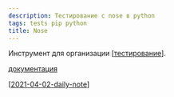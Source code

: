 ```yaml
---
description: Тестирование с nose в python
tags: tests pip python
title: Nose
---
```

Инструмент для организации [[тестирование]].

[документация](https://nose.readthedocs.io/en/latest/index.html)

[[2021-04-02-daily-note]]

[//begin]: # "Autogenerated link references for markdown compatibility"
[тестирование]: ..%2Flists%2F%D1%82%D0%B5%D1%81%D1%82%D0%B8%D1%80%D0%BE%D0%B2%D0%B0%D0%BD%D0%B8%D0%B5 "Основные принципы тестровния"
[2021-04-02-daily-note]: ..%2Fposts%2F2021-04-02-daily-note "Про работу behave и unittest и немного про datetime"
[//end]: # "Autogenerated link references"